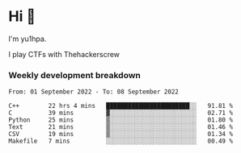 # Hi 👋

I'm yu1hpa.

I play CTFs with Thehackerscrew

### Weekly development breakdown

<!--START_SECTION:waka-->

```text
From: 01 September 2022 - To: 08 September 2022

C++        22 hrs 4 mins   ███████████████████████░░   91.81 %
C          39 mins         ▓░░░░░░░░░░░░░░░░░░░░░░░░   02.71 %
Python     25 mins         ▒░░░░░░░░░░░░░░░░░░░░░░░░   01.80 %
Text       21 mins         ▒░░░░░░░░░░░░░░░░░░░░░░░░   01.46 %
CSV        19 mins         ▒░░░░░░░░░░░░░░░░░░░░░░░░   01.34 %
Makefile   7 mins          ░░░░░░░░░░░░░░░░░░░░░░░░░   00.49 %
```

<!--END_SECTION:waka-->

